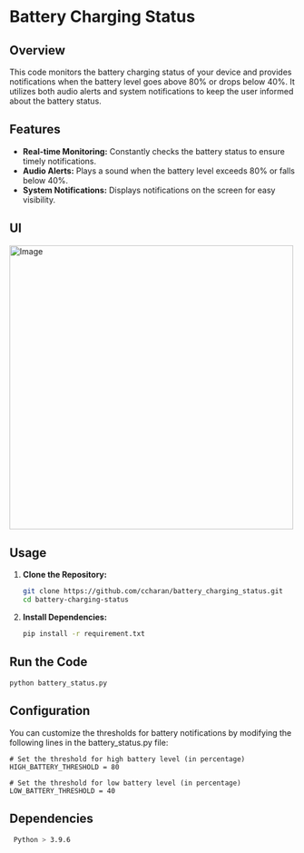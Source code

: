 # Battery Charging Status

## Overview

This code monitors the battery charging status of your device and provides notifications when the battery level goes above 80% or drops below 40%. It utilizes both audio alerts and system notifications to keep the user informed about the battery status.

## Features

- **Real-time Monitoring:** Constantly checks the battery status to ensure timely notifications.
- **Audio Alerts:** Plays a sound when the battery level exceeds 80% or falls below 40%.
- **System Notifications:** Displays notifications on the screen for easy visibility.

## UI

<img src="https://github.com/ccharan/battery_charging_status/assets/72061061/7f2e650f-b846-4a99-808f-49093eb9c546" alt="Image" width="500"/>

## Usage

1. **Clone the Repository:**
   ```bash
   git clone https://github.com/ccharan/battery_charging_status.git
   cd battery-charging-status

2. **Install Dependencies:**
    ```bash
    pip install -r requirement.txt

## Run the Code
    python battery_status.py

## Configuration

You can customize the thresholds for battery notifications by modifying the following lines in the battery_status.py file:

    # Set the threshold for high battery level (in percentage)
    HIGH_BATTERY_THRESHOLD = 80

    # Set the threshold for low battery level (in percentage)
    LOW_BATTERY_THRESHOLD = 40

## Dependencies
   ```bash
    Python > 3.9.6
   ```
